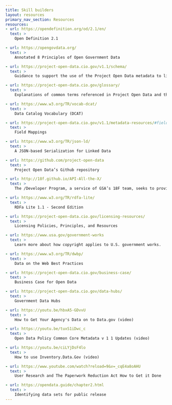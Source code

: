 ```yaml
---
title: Skill builders
layout: resources
primary_nav_section: Resources
resources:
- url: https://opendefinition.org/od/2.1/en/
  text: >
    Open Definition 2.1

- url: https://opengovdata.org/
  text: >
    Annotated 8 Principles of Open Government Data

- url: https://project-open-data.cio.gov/v1.1/schema/
  text: >
    Guidance to support the use of the Project Open Data metadata to list agency datasets and application programming interfaces (APIs) as hosted at agency.gov/data.

- url: https://project-open-data.cio.gov/glossary/
  text: >
    Explanations of common terms referenced in Project Open Data and the Open Data Policy.

- url: https://www.w3.org/TR/vocab-dcat/
  text: >
    Data Catalog Vocabulary (DCAT)

- url: https://project-open-data.cio.gov/v1.1/metadata-resources/#field-mappings
  text: >
    Field Mappings 

- url: https://www.w3.org/TR/json-ld/
  text: >
    A JSON-based Serialization for Linked Data

- url: https://github.com/project-open-data
  text: >
    Project Open Data’s Github repository

- url: http://18f.github.io/API-All-the-X/
  text: >
    The /Developer Program, a service of GSA’s 18F team, seeks to provide comprehensive support for any federal agency engaged in the production or use of APIs.

- url: https://www.w3.org/TR/rdfa-lite/
  text: >
    RDFa Lite 1.1 - Second Edition

- url: https://project-open-data.cio.gov/licensing-resources/
  text: >
    Licensing Policies, Principles, and Resources

- url: https://www.usa.gov/government-works
  text: >
    Learn more about how copyright applies to U.S. government works.

- url: https://www.w3.org/TR/dwbp/
  text: >
    Data on the Web Best Practices

- url: https://project-open-data.cio.gov/business-case/
  text: >
    Business Case for Open Data

- url: https://project-open-data.cio.gov/data-hubs/
  text: >
    Government Data Hubs

- url: https://youtu.be/hbxA5-GDvvU
  text: >
    How to Get Your Agency's Data on to Data.gov (video)

- url: https://youtu.be/tuxS1iDwc_c
  text: >
    Open Data Policy Common Core Metadata v 1 1 Updates (video)

- url: https://youtu.be/ciLYjDsF4lo
  text: >
    How to use Inventory.Data.Gov (video)

- url: https://www.youtube.com/watch?reload=9&v=_cqE4a8oAHU
  text: >
    User Research and The Paperwork Reduction Act How to Get it Done

- url: https://opendata.guide/chapter2.html
  text: >
    Identifying data sets for public release
---
```

